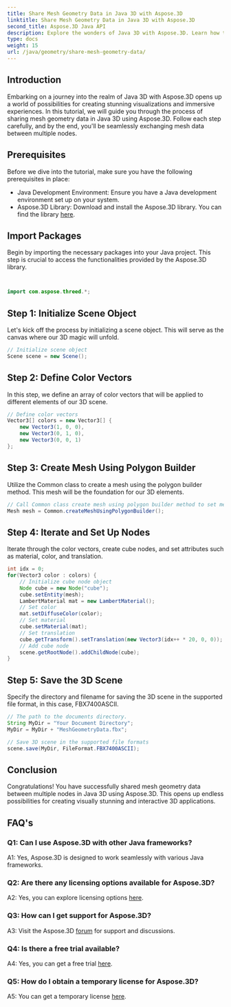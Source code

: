 ```yaml
---
title: Share Mesh Geometry Data in Java 3D with Aspose.3D
linktitle: Share Mesh Geometry Data in Java 3D with Aspose.3D
second_title: Aspose.3D Java API
description: Explore the wonders of Java 3D with Aspose.3D. Learn how to share mesh geometry data effortlessly between nodes in this comprehensive tutorial.
type: docs
weight: 15
url: /java/geometry/share-mesh-geometry-data/
---
```

## Introduction

Embarking on a journey into the realm of Java 3D with Aspose.3D opens up a world of possibilities for creating stunning visualizations and immersive experiences. In this tutorial, we will guide you through the process of sharing mesh geometry data in Java 3D using Aspose.3D. Follow each step carefully, and by the end, you'll be seamlessly exchanging mesh data between multiple nodes.

## Prerequisites

Before we dive into the tutorial, make sure you have the following prerequisites in place:

- Java Development Environment: Ensure you have a Java development environment set up on your system.
- Aspose.3D Library: Download and install the Aspose.3D library. You can find the library [here](https://releases.aspose.com/3d/java/).

## Import Packages

Begin by importing the necessary packages into your Java project. This step is crucial to access the functionalities provided by the Aspose.3D library.

```java


import com.aspose.threed.*;
```

## Step 1: Initialize Scene Object

Let's kick off the process by initializing a scene object. This will serve as the canvas where our 3D magic will unfold.

```java
// Initialize scene object
Scene scene = new Scene();
```

## Step 2: Define Color Vectors

In this step, we define an array of color vectors that will be applied to different elements of our 3D scene.

```java
// Define color vectors
Vector3[] colors = new Vector3[] {
    new Vector3(1, 0, 0),
    new Vector3(0, 1, 0),
    new Vector3(0, 0, 1)
};
```

## Step 3: Create Mesh Using Polygon Builder

Utilize the Common class to create a mesh using the polygon builder method. This mesh will be the foundation for our 3D elements.

```java
// Call Common class create mesh using polygon builder method to set mesh instance
Mesh mesh = Common.createMeshUsingPolygonBuilder();
```

## Step 4: Iterate and Set Up Nodes

Iterate through the color vectors, create cube nodes, and set attributes such as material, color, and translation.

```java
int idx = 0;
for(Vector3 color : colors) {
    // Initialize cube node object
    Node cube = new Node("cube");
    cube.setEntity(mesh);
    LambertMaterial mat = new LambertMaterial();
    // Set color
    mat.setDiffuseColor(color);
    // Set material
    cube.setMaterial(mat);
    // Set translation
    cube.getTransform().setTranslation(new Vector3(idx++ * 20, 0, 0));
    // Add cube node
    scene.getRootNode().addChildNode(cube);
}
```

## Step 5: Save the 3D Scene

Specify the directory and filename for saving the 3D scene in the supported file format, in this case, FBX7400ASCII.

```java
// The path to the documents directory.
String MyDir = "Your Document Directory";
MyDir = MyDir + "MeshGeometryData.fbx";

// Save 3D scene in the supported file formats
scene.save(MyDir, FileFormat.FBX7400ASCII);
```

## Conclusion

Congratulations! You have successfully shared mesh geometry data between multiple nodes in Java 3D using Aspose.3D. This opens up endless possibilities for creating visually stunning and interactive 3D applications.

## FAQ's

### Q1: Can I use Aspose.3D with other Java frameworks?

A1: Yes, Aspose.3D is designed to work seamlessly with various Java frameworks.

### Q2: Are there any licensing options available for Aspose.3D?

A2: Yes, you can explore licensing options [here](https://purchase.aspose.com/buy).

### Q3: How can I get support for Aspose.3D?

A3: Visit the Aspose.3D [forum](https://forum.aspose.com/c/3d/18) for support and discussions.

### Q4: Is there a free trial available?

A4: Yes, you can get a free trial [here](https://releases.aspose.com/).

### Q5: How do I obtain a temporary license for Aspose.3D?

A5: You can get a temporary license [here](https://purchase.aspose.com/temporary-license/).
